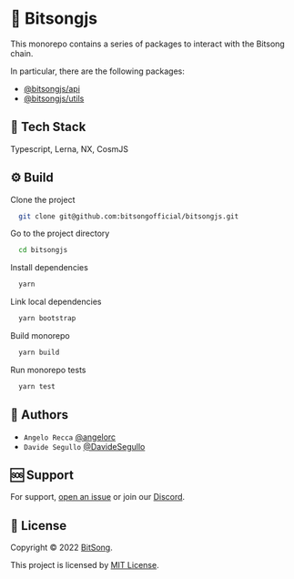 # 🎵 Bitsongjs

This monorepo contains a series of packages to interact with the Bitsong chain.

In particular, there are the following packages:

- [@bitsongjs/api](./packages/api/readme.md)
- [@bitsongjs/utils](./packages/utils/readme.md)

## 🚀 Tech Stack

Typescript, Lerna, NX, CosmJS

## ⚙️ Build

Clone the project

```bash
  git clone git@github.com:bitsongofficial/bitsongjs.git
```

Go to the project directory

```bash
  cd bitsongjs
```

Install dependencies

```bash
  yarn
```

Link local dependencies

```bash
  yarn bootstrap
```

Build monorepo

```bash
  yarn build
```

Run monorepo tests

```bash
  yarn test
```

## 👤 Authors

- `Angelo Recca` [@angelorc](https://github.com/angelorc)
- `Davide Segullo` [@DavideSegullo](https://github.com/DavideSegullo)

## 🆘 Support

For support, [open an issue](https://github.com/bitsongofficial/bitsongjs/issues) or join our [Discord](https://discord.gg/5VT5fJmF).

## 🔏 License

Copyright © 2022 [BitSong](https://github.com/bitsongofficial).

This project is licensed by [MIT License](https://api.github.com/licenses/mit).